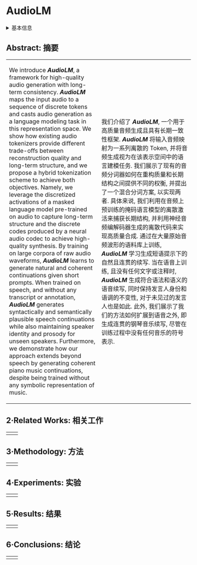 # AudioLM

<details>
<summary>基本信息</summary>

- 标题: "AudioLM: A Language Modeling Approach to Audio Generation"
- 作者:
  - 01 Zalan Borsos
  - 02 Raphael Marinier
  - 03 Damien Vincent
  - 04 Eugene Kharitonov
  - 05 Olivier Pietquin
  - 06 Matt Sharifi
  - 07 Dominik Roblek
  - 08 Olivier Teboul
  - 09 David Grangier
  - 10 Marco Tagliasacchi
  - 11 Neil Zeghidour
- 链接:
  - [ArXiv](https://arxiv.org/abs/2209.03143)
  - [Publication](https://doi.org/10.1109/TASLP.2023.3288409)
  - [Github]
  - [Demo](https://google-research.github.io/seanet/audiolm/examples/)
- 文件:
  - [ArXiv](../_PDF/2209.03143v2__AudioLM__A_Language_Modeling_Approach_to_Audio_Generation.pdf)
  - [Publication](../_PDF/2209.03143p0__AudioLM__TASLP2023.pdf)

</details>

## Abstract: 摘要

<table><tr><td width="50%">

We introduce ***AudioLM***, a framework for high-quality audio generation with long-term consistency.
***AudioLM*** maps the input audio to a sequence of discrete tokens and casts audio generation as a language modeling task in this representation space.
We show how existing audio tokenizers provide different trade-offs between reconstruction quality and long-term structure, and we propose a hybrid tokenization scheme to achieve both objectives.
Namely, we leverage the discretized activations of a masked language model pre-trained on audio to capture long-term structure and the discrete codes produced by a neural audio codec to achieve high-quality synthesis.
By training on large corpora of raw audio waveforms, ***AudioLM*** learns to generate natural and coherent continuations given short prompts.
When trained on speech, and without any transcript or annotation, ***AudioLM*** generates syntactically and semantically plausible speech continuations while also maintaining speaker identity and prosody for unseen speakers.
Furthermore, we demonstrate how our approach extends beyond speech by generating coherent piano music continuations, despite being trained without any symbolic representation of music.

</td><td>

我们介绍了 ***AudioLM***, 一个用于高质量音频生成且具有长期一致性框架.
***AudioLM*** 将输入音频映射为一系列离散的 Token, 并将音频生成视为在该表示空间中的语言建模任务.
我们展示了现有的音频分词器如何在重构质量和长期结构之间提供不同的权衡, 并提出了一个混合分词方案, 以实现两者.
具体来说, 我们利用在音频上预训练的掩码语言模型的离散激活来捕获长期结构, 并利用神经音频编解码器生成的离散代码来实现高质量合成.
通过在大量原始音频波形的语料库上训练, ***AudioLM*** 学习生成短语提示下的自然且连贯的续写.
当在语音上训练, 且没有任何文字或注释时, ***AudioLM*** 生成符合语法和语义的语音续写, 同时保持发言人身份和语调的不变性, 对于未见过的发言人也是如此.
此外, 我们展示了我们的方法如何扩展到语音之外, 即生成连贯的钢琴音乐续写, 尽管在训练过程中没有任何音乐的符号表示.

</td></tr></table>

## 2·Related Works: 相关工作

<table><tr><td width="50%">

</td></tr></table>

## 3·Methodology: 方法

<table><tr><td width="50%">

</td></tr></table>

## 4·Experiments: 实验

<table><tr><td width="50%">

</td></tr></table>

## 5·Results: 结果

<table><tr><td width="50%">

</td></tr></table>

## 6·Conclusions: 结论

<table><tr><td width="50%">

</td></tr></table>
